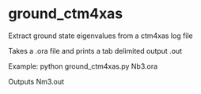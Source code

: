 # ground_ctm4xas
Extract ground state eigenvalues from a ctm4xas log file

Takes a .ora file and prints a tab delimited output .out

Example: python ground_ctm4xas.py Nb3.ora

Outputs Nm3.out
